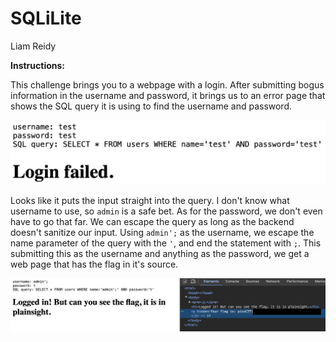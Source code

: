 # SQLiLite
Liam Reidy

**Instructions:**

This challenge brings you to a webpage with a login. After submitting bogus information in the username and password, it brings us to an error page that shows the SQL query it is using to find the username and password.

![image](./1.png)

Looks like it puts the input straight into the query. I don't know what username to use, so `admin` is a safe bet. As for the password, we don't even have to go that far. We can escape the query as long as the backend doesn't sanitize our input. Using `admin';` as the username, we escape the name parameter of the query with the `'`, and end the statement with `;`. This submitting this as the username and anything as the password, we get a web page that has the flag in it's source.

![image](./2.png)
